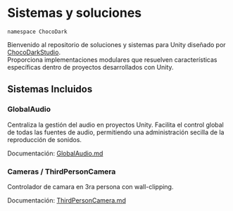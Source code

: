 # Sistemas y soluciones
`namespace ChocoDark`

Bienvenido al repositorio de soluciones y sistemas para Unity diseñado por [ChocoDarkStudio](https://github.com/chocodarkstudio).  
Proporciona implementaciones modulares que resuelven características específicas dentro de proyectos desarrollados con Unity. 


## Sistemas Incluidos

### GlobalAudio

Centraliza la gestión del audio en proyectos Unity. Facilita el control global de todas las fuentes de audio, permitiendo una administración secilla de la reproducción de sonidos.

Documentación: [GlobalAudio.md](./GlobalAudio/README.md)


### Cameras / ThirdPersonCamera

Controlador de camara en 3ra persona con wall-clipping.

Documentación: [ThirdPersonCamera.md](./Cameras/docs/ThirdPersonCamera.md)
